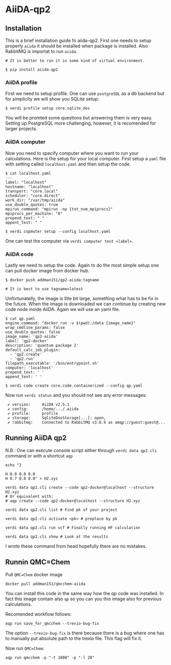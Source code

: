 
# AiiDA-qp2

## Installation

This is a brief installation guide fo aiida-qp2. First one needs to setup properly `aiida` it should be installed when package is installed. Also RabbitMQ is importat to run `aiida`.

```
# It is better to run it in some kind of virtual environment. 

$ pip install aiida-qp2
```

### AiiDA profile

First we need to setup profile. One can use `postgreSQL` as a db backend but for simplicity we will show you SQLite setup:

```
$ verdi profile setup core.sqlite_dos
```

You will be promted some questions but answering them is very easy. Setting up PostgreSQL more challenging, however, it is recomended for larger projects.

### AiiDA computer

Now you need to specify computer where you want to run your calculations. Here is the setup for your local computer. First setup a `yaml` file with setting called `localhost.yaml` and then setup the code.

```
$ cat localhost.yaml
---
label: "localhost"
hostname: "localhost"
transport: "core.local"
scheduler: "core.direct"
work_dir: "/var/tmp/aiida"
use_double_quotes: true
mpirun_command: "mpirun -np {tot_num_mpiprocs}"
mpiprocs_per_machine: "8"
prepend_text: " "
appent_test: " "

$ verdi copmuter setup --config localhost.yaml
```

One can test the computer via `verdi computer test <label>`.

### AiiDA code

Lastly we need to setup the code. Again to do the most simple setup one can pull docker image from docker hub.

```
$ docker push addman151/qp2-aiida:tagname

# It is best to use tagname=latest
```

Unfortunatelly, the image is litle bit large, something what has to be fix in the future. When the image is downloaded we can continue by creating new code node inside AiiDA. Again we will use an yaml file.

```
$ cat qp.yaml
engine_command: "docker run -v $(pwd):/data {image_name}"
wrap_cmdline_params: false
use_double_quotes: false
image_name: 'qp2-aiida'
label: 'qp2-docker'
description: 'quantum package 2'
default_calc_job_plugin: 
  - 'qp2.create'
  - 'qp2.run'
filepath_executable: '/bin/entrypoint.sh'
computer: 'localhost'
prepend_text: ' '
append_text: ' '

$ verdi code create core.code.containerized --config qp.yaml
```

Now run `verdi status` and you should not see any error messages:
```
 ✔ version:     AiiDA v2.5.1
 ✔ config:      /home/.../.aiida
 ✔ profile:     profile
 ✔ storage:     SqliteDosStorage[...]: open,
 ✔ rabbitmq:    Connected to RabbitMQ v3.8.9 as amqp://guest:guest@...
```

## Running AiiDA qp2

N.B.: One can execute console script either through `verdi data qp2.cli` command or with a shortcut `aqp`

```
echo "2

H 0.0 0.0 0.0
H 0.7 0.0 0.0" > H2.xyz

verdi data qp2.cli create --code qp2-docker@localhost --structure H2.xyz
# Or equivalent with:
# aqp create --code qp2-docker@localhost --structure H2.xyz

verdi data qp2.cli list # Find pk of your project

verdi data qp2.cli activate <pk> # preplace by pk

verdi data qp2.cli run scf # Finally running HF calculation

verdi data qp2.cli show # Look at the results

```

I wrote these command from head hopefully there are no mistakes.

## Runnin QMC=Chem

Pull `QMC=Chem` docker image

```
docker pull addman151/qmcchem-aiida
```

You can install this code in the same way how the qp code was installed. In fact this image contain also `qp` so you can you this image also for previous calculations.

Recomended workflow follows:

```
aqp run save_for_qmcchem --trexio-bug-fix
```

The option `--trexio-bug-fix` is there because there is a bug where one has to manually put absolute path to the trexio file. This flag will fix it.

Now run `QMC=Chem`:

```
aqp run qmcchem -p "-t 1800" -p "-l 20"
```
